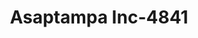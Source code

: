 ---
f_zip-code: 91335
f_state-code: CA
title: Asaptampa Inc-4841
f_phone: 818-774-1045
f_city-only: Reseda
f_address: 7550 Tampa Ave Ste D Reseda
f_location-unique-id: '4841'
slug: asaptampa-inc-4841
updated-on: '2024-05-30T13:46:58.046Z'
created-on: '2024-05-30T13:36:59.803Z'
published-on: '2024-05-30T13:54:32.469Z'
f_city-state: cms/city/reseda-ca.md
f_company: cms/company/asaptampa-inc.md
f_state: cms/state/california.md
layout: '[payday-loan].html'
tags: payday-loan
---